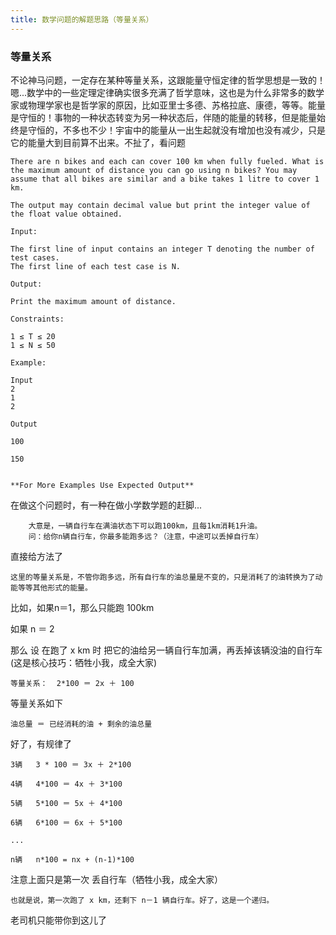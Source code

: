 ```yaml
---
title: 数学问题的解题思路（等量关系） 
---
```


### 等量关系
不论神马问题，一定存在某种等量关系，这跟能量守恒定律的哲学思想是一致的！嗯...数学中的一些定理定律确实很多充满了哲学意味，这也是为什么非常多的数学家或物理学家也是哲学家的原因，比如亚里士多德、苏格拉底、康德，等等。能量是守恒的！事物的一种状态转变为另一种状态后，伴随的能量的转移，但是能量始终是守恒的，不多也不少！宇宙中的能量从一出生起就没有增加也没有减少，只是它的能量大到目前算不出来。不扯了，看问题

```
There are n bikes and each can cover 100 km when fully fueled. What is the maximum amount of distance you can go using n bikes? You may assume that all bikes are similar and a bike takes 1 litre to cover 1 km.

The output may contain decimal value but print the integer value of the float value obtained.

Input:

The first line of input contains an integer T denoting the number of test cases.
The first line of each test case is N.

Output:

Print the maximum amount of distance. 

Constraints:

1 ≤ T ≤ 20
1 ≤ N ≤ 50

Example:

Input
2
1
2

Output

100

150
 

**For More Examples Use Expected Output**
```

在做这个问题时，有一种在做小学数学题的赶脚...


```
    大意是，一辆自行车在满油状态下可以跑100km，且每1km消耗1升油。
    问：给你n辆自行车，你最多能跑多远？（注意，中途可以丢掉自行车）
```
直接给方法了

    这里的等量关系是，不管你跑多远，所有自行车的油总量是不变的，只是消耗了的油转换为了动能等等其他形式的能量。

比如，如果n＝1，那么只能跑 100km

如果 n ＝ 2

那么 设 在跑了 x km 时 把它的油给另一辆自行车加满，再丢掉该辆没油的自行车
(这是核心技巧：牺牲小我，成全大家)

```
等量关系：  2*100 ＝ 2x ＋ 100     
```
等量关系如下


    油总量 ＝ 已经消耗的油 + 剩余的油总量


好了，有规律了

    3辆   3 * 100 ＝ 3x ＋ 2*100 
    
    4辆   4*100 ＝ 4x ＋ 3*100 

    5辆   5*100 ＝ 5x ＋ 4*100 

    6辆   6*100 ＝ 6x ＋ 5*100 

	...
	
	n辆   n*100 = nx + (n-1)*100 

注意上面只是第一次 丢自行车（牺牲小我，成全大家）

    也就是说，第一次跑了 x km，还剩下 n－1 辆自行车。好了，这是一个递归。

老司机只能带你到这儿了



